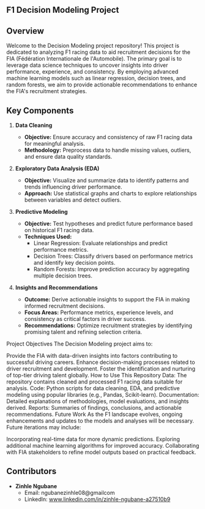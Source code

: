 ## F1 Decision Modeling Project
## Overview
Welcome to the Decision Modeling project repository! This project is dedicated to analyzing F1 racing data to aid recruitment decisions for the FIA (Fédération Internationale de l'Automobile). The primary goal is to leverage data science techniques to uncover insights into driver performance, experience, and consistency. By employing advanced machine learning models such as linear regression, decision trees, and random forests, we aim to provide actionable recommendations to enhance the FIA's recruitment strategies.

## Key Components

1. **Data Cleaning**
   - **Objective:** Ensure accuracy and consistency of raw F1 racing data for meaningful analysis.
   - **Methodology:** Preprocess data to handle missing values, outliers, and ensure data quality standards.

2. **Exploratory Data Analysis (EDA)**
   - **Objective:** Visualize and summarize data to identify patterns and trends influencing driver performance.
   - **Approach:** Use statistical graphs and charts to explore relationships between variables and detect outliers.

3. **Predictive Modeling**
   - **Objective:** Test hypotheses and predict future performance based on historical F1 racing data.
   - **Techniques Used:**
     - Linear Regression: Evaluate relationships and predict performance metrics.
     - Decision Trees: Classify drivers based on performance metrics and identify key decision points.
     - Random Forests: Improve prediction accuracy by aggregating multiple decision trees.

4. **Insights and Recommendations**
   - **Outcome:** Derive actionable insights to support the FIA in making informed recruitment decisions.
   - **Focus Areas:** Performance metrics, experience levels, and consistency as critical factors in driver success.
   - **Recommendations:** Optimize recruitment strategies by identifying promising talent and refining selection criteria.

Project Objectives
The Decision Modeling project aims to:

Provide the FIA with data-driven insights into factors contributing to successful driving careers.
Enhance decision-making processes related to driver recruitment and development.
Foster the identification and nurturing of top-tier driving talent globally.
How to Use This Repository
Data: The repository contains cleaned and processed F1 racing data suitable for analysis.
Code: Python scripts for data cleaning, EDA, and predictive modeling using popular libraries (e.g., Pandas, Scikit-learn).
Documentation: Detailed explanations of methodologies, model evaluations, and insights derived.
Reports: Summaries of findings, conclusions, and actionable recommendations.
Future Work
As the F1 landscape evolves, ongoing enhancements and updates to the models and analyses will be necessary. Future iterations may include:

Incorporating real-time data for more dynamic predictions.
Exploring additional machine learning algorithms for improved accuracy.
Collaborating with FIA stakeholders to refine model outputs based on practical feedback.

## Contributors

- **Zinhle Ngubane**
  - Email: ngubanezinhle08@gmailcom
  - LinkedIn: www.linkedin.com/in/zinhle-ngubane-a27510b9
